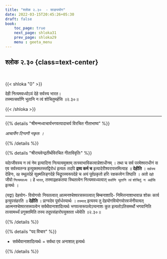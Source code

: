 ```yaml
---
title: "श्लोक २.३०  - साङ्ययोग"
date: 2022-03-15T20:45:26+05:30
draft: false
book:
    toc_page: true
    next_page: shloka31
    prev_page: shloka29
    menu : geeta_menu
---
```




## श्लोक २.३० {class=text-center}

<br/>

{{< shloka  "0"  >}}

देही नित्यमवध्योऽयं देहे सर्वस्य भारत।  
तस्मात्सर्वाणि भूतानि न त्वं शोचितुमर्हसि ॥२.३०॥

{{< /shloka >}}

---


{{% details "श्रीमन्मध्वाचार्यभगवत्पादाचर्य विरचित  गीताभाष्य" %}}

*आचार्येण टिप्पणी नकृतः ।*

{{% /details %}}



{{% details "श्रीराघवेन्द्रतीर्थविरचित गीताविवृतिः" %}}

यदेत्जीवस्य न त्वं नेम इत्यादिना नित्यत्वमुक्तम्‌ 
तत्स्वाभाविकत्वान्नेशाधीनम्‌ । तथा च सर्व 
परमेश्वराधीनं स एव सर्वस्वतन्त्र
इत्युक्तमतस्तद्विरोधं इत्यतः तदपि **द्रव्य कर्म च** 
इत्यादेरीश्वरायत्तमित्याह
॥ **देहीति** । `सर्वस्य` देहिनः, `देहे` स्थूलदेहे 
सूक्ष्मलिङ्गदेहे चिद्रूपस्वरूपदेहे च 
अयं पूर्वप्रकृतो हरिः रक्षकत्वेन तिष्ठति । अतो `देही` 
जीवो `नित्यमवध्यः` । हे `भारत`, तस्माद्रक्षकतया 
स्थितत्वेन नित्यमवध्यत्वात् `सर्वाणि भूतानि त्वं` 
`शोचितुं न अर्हसि` इत्यर्थः ।   

(यद्वा) देहयोग- वियोगयोः नियतत्वात्  आत्मनश्चेश्वरसरूपत्वात् बिम्बनाशादि- निमित्तनाशाभावान्न 
शोकः कार्य इत्युपसंहरति ॥ **देहीति** । प्राग्वदेव 
पूर्वार्धस्यार्थः । `तस्मात्` इत्यस्य तु 
देहयोगवियोगयोरवर्जनीयत्वत् आत्मनश्चेश्वरसरूपत्वेन 
सर्वथैवानाशादित्यर्थः भगवत्सरूपत्वेऽप्यनाशः कुत 
इत्यतोऽतिसमर्थो भगवानिति तत्सामर्थ्यं प्रगुक्तमिति तस्य तदुपसंहारोपयुक्तता ध्येयेति ॥२.३०॥

{{% /details %}}



{{% details "पद विचार" %}}

- सर्वथैवानाशादित्यर्थः  = सर्वथा एव अनाशात् इत्यर्थः

{{% /details %}}
